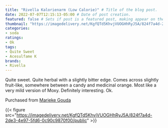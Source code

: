 ```yaml
---
title: "Rivella Kalorienarm (Low Calorie)" # Title of the blog post.
date: 2022-07-07T12:15:13-05:00 # Date of post creation.
featured: false # Sets if post is a featured post, making appear on the home page side bar.
thumbnail: "https://imagedelivery.net/KgfQTd5KhvjVUOGHhRyJ5A/824f7a4d-2de3-4e97-5fd6-0c90c9870f00/thumb"
categories:
- soda
ratings:
- Ok
tags:
- Quite Sweet
- Acesulfame K
brands:
- Rivella
---
```


Quite sweet. Quite herbal with a slightly bitter edge. Comes across slightly fruit-like, somewhere between a candy and medicinal orange. Most like a very mild version of Moxy. Definitely interesting. Ok.

Purchased from [Marieke Gouda](https://mariekegouda.com/)

{{< figure src="https://imagedelivery.net/KgfQTd5KhvjVUOGHhRyJ5A/824f7a4d-2de3-4e97-5fd6-0c90c9870f00/public" >}}

